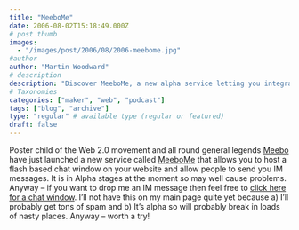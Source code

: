 ```yaml
---
title: "MeeboMe"
date: 2006-08-02T15:18:49.000Z
# post thumb
images:
  - "/images/post/2006/08/2006-meebome.jpg"
#author
author: "Martin Woodward"
# description
description: "Discover MeeboMe, a new alpha service letting you integrate a Flash chat window on your site for instant IM communications."
# Taxonomies
categories: ["maker", "web", "podcast"]
tags: ["blog", "archive"]
type: "regular" # available type (regular or featured)
draft: false
---
```


Poster child of the Web 2.0 movement and all round general legends [Meebo](http://www.meebo.com/) have just launched a new service called [MeeboMe](http://www.meebome.com/) that allows you to host a flash based chat window on your website and allow people to send you IM messages. It is in Alpha stages at the moment so may well cause problems. Anyway – if you want to drop me an IM message then feel free to [click here for a chat window](http://www.woodwardweb.com/chat.html). I’ll not have this on my main page quite yet because a) I’ll probably get tons of spam and b) It’s alpha so will probably break in loads of nasty places. Anyway – worth a try!
